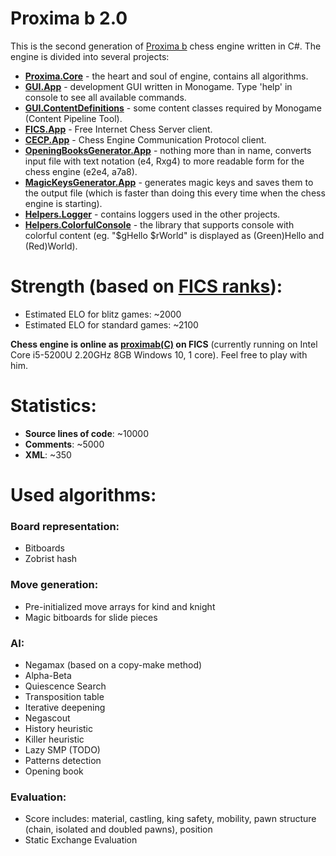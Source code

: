 # Proxima b 2.0
This is the second generation of [Proxima b](https://github.com/Tearth/Proxima-b) chess engine written in C#. The engine is divided into several projects:
  * **[Proxima.Core](https://github.com/Tearth/Proxima-b-2.0/tree/master/Proximab/Proxima.Core)** - the heart and soul of engine, contains all algorithms.
  * **[GUI.App](https://github.com/Tearth/Proxima-b-2.0/tree/master/Proximab/GUI.App)** - development GUI written in Monogame. Type 'help' in console to see all available commands.
  * **[GUI.ContentDefinitions](https://github.com/Tearth/Proxima-b-2.0/tree/master/Proximab/GUI.ContentDefinitions)** - some content classes required by Monogame (Content Pipeline Tool).
  * **[FICS.App](https://github.com/Tearth/Proxima-b-2.0/tree/master/Proximab/FICS.App)** - Free Internet Chess Server client.
  * **[CECP.App](https://github.com/Tearth/Proxima-b-2.0/tree/master/Proximab/CECP.App)** - Chess Engine Communication Protocol client.
  * **[OpeningBooksGenerator.App](https://github.com/Tearth/Proxima-b-2.0/tree/master/Proximab/OpeningBookGenerator.App)** - nothing more than in name, converts input file with text notation (e4, Rxg4) to more readable form for the chess engine (e2e4, a7a8).
  * **[MagicKeysGenerator.App](https://github.com/Tearth/Proxima-b-2.0/tree/master/Proximab/MagicKeysGenerator.App)** - generates magic keys and saves them to the output file (which is faster than doing this every time when the chess engine is starting).
  * **[Helpers.Logger](https://github.com/Tearth/Proxima-b-2.0/tree/master/Proximab/Helpers.Loggers)** - contains loggers used in the other projects.
  * **[Helpers.ColorfulConsole](https://github.com/Tearth/Proxima-b-2.0/tree/master/Proximab/Helpers.ColorfulConsole)** - the library that supports console with colorful content (eg. "$gHello $rWorld" is displayed as (Green)Hello and (Red)World).

# Strength (based on [FICS ranks](http://ficsgames.org/cgi-bin/search.cgi?player=proximab&action=Statistics)):
  * Estimated ELO for blitz games: ~2000
  * Estimated ELO for standard games: ~2100

  **Chess engine is online as [proximab(C)](http://ficsgames.org/cgi-bin/search.cgi?player=proximab&action=Statistics) on FICS** (currently running on Intel Core i5-5200U 2.20GHz 8GB Windows 10, 1 core). Feel free to play with him.
  
# Statistics:
  * **Source lines of code**: ~10000
  * **Comments**: ~5000
  * **XML**: ~350

# Used algorithms:

### Board representation:
  * Bitboards
  * Zobrist hash
  
### Move generation:
  * Pre-initialized move arrays for kind and knight
  * Magic bitboards for slide pieces

### AI:
  * Negamax (based on a copy-make method)
  * Alpha-Beta
  * Quiescence Search
  * Transposition table
  * Iterative deepening
  * Negascout
  * History heuristic
  * Killer heuristic
  * Lazy SMP (TODO)
  * Patterns detection
  * Opening book

### Evaluation:
  * Score includes: material, castling, king safety, mobility, pawn structure (chain, isolated and doubled pawns), position
  * Static Exchange Evaluation